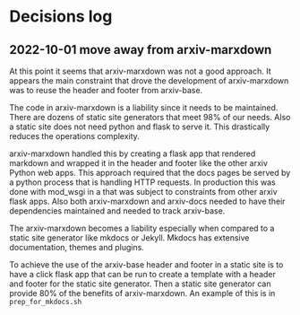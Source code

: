# Decisions log

## 2022-10-01 move away from arxiv-marxdown
At this point it seems that arxiv-marxdown was not a good approach. It
appears the main constraint that drove the development of
arxiv-marxdown was to reuse the header and footer from arxiv-base.

The code in arxiv-marxdown is a liability since it needs to be
maintained. There are dozens of static site generators that meet 98% of
our needs. Also a static site does not need python and flask to serve
it. This drastically reduces the operations complexity.

arxiv-marxdown handled this by creating a flask app that rendered
markdown and wrapped it in the header and footer like the other arxiv
Python web apps. This approach required that the docs pages be served by
a python process that is handling HTTP requests. In production this
was done with mod_wsgi in a that was subject to constraints from other
arxiv flask apps. Also both arxiv-marxdown and arxiv-docs needed to
have their dependencies maintained and needed to track arxiv-base. 

The arxiv-marxdown becomes a liability especially when compared to a
static site generator like mkdocs or Jekyll. Mkdocs has extensive
documentation, themes and plugins.

To achieve the use of the arxiv-base header and footer in a static
site is to have a click flask app that can be run to create a template
with a header and footer for the static site generator. Then a static
site generator can provide 80% of the benefits of arxiv-marxdown. An
example of this is in `prep_for_mkdocs.sh`
